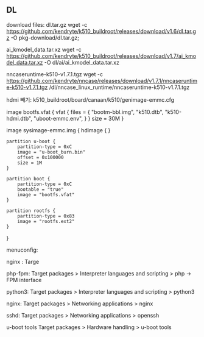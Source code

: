 
## DL 
download files:
dl.tar.gz
    wget -c  https://github.com/kendryte/k510_buildroot/releases/download/v1.6/dl.tar.gz  -O pkg-download/dl.tar.gz;

ai_kmodel_data.tar.xz
    wget -c https://github.com/kendryte/k510_buildroot/releases/download/v1.7/ai_kmodel_data.tar.xz  -O dl/ai/ai_kmodel_data.tar.xz

nncaseruntime-k510-v1.7.1.tgz
wget -c https://github.com/kendryte/nncase/releases/download/v1.7.1/nncaseruntime-k510-v1.7.1.tgz /dl/nncase_linux_runtime/nncaseruntime-k510-v1.7.1.tgz


hdmi 빼기:
k510_buildroot/board/canaan/k510/genimage-emmc.cfg

image bootfs.vfat {
	vfat {
		files = {
			"bootm-bbl.img",
			"k510.dtb",
			"k510-hdmi.dtb",
			"uboot-emmc.env",
		}
	}
	size = 30M
}

image sysimage-emmc.img {
	hdimage {
	}

	partition u-boot {
		partition-type = 0xC
		image = "u-boot_burn.bin"
		offset = 0x100000
		size = 1M
	}

	partition boot {
		partition-type = 0xC
		bootable = "true"
		image = "bootfs.vfat"
	}

	partition rootfs {
		partition-type = 0x83
		image = "rootfs.ext2"
	}
}

menuconfig:

nginx :
Targe

php-fpm:
    Target packages > Interpreter languages and scripting > php -> FPM interface

python3:
    Target packages > Interpreter languages and scripting > python3

nginx:
    Target packages > Networking applications > nginx 

sshd:
    Target packages > Networking applications > openssh

u-boot tools
    Target packages > Hardware handling > u-boot tools

